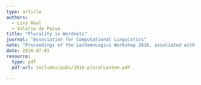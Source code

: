 ```yaml
---
type: article
authors:
  - Livy Real
  - Valeria de Paiva
title: "Plurality in Wordnets"
journal: "Association for Computational Linguistics"
note: "Proceedings of the LexSem+Logics Workshop 2016, associated with PROPOR 2016"
date: 2016-07-01
resource:
  type: pdf
  pdf-url: includes/pubs/2016-pluralLexSem.pdf

---
```

